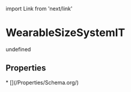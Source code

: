 import Link from 'next/link'
# WearableSizeSystemIT

undefined

## Properties

<Grid>
* [](/Properties/Schema.org/)

</Grid>

